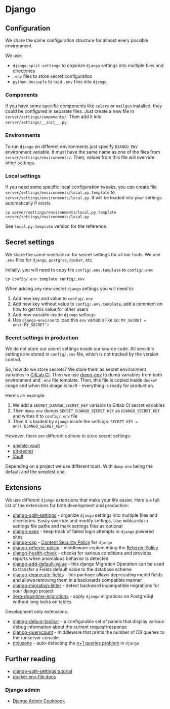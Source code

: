 # Django

## Configuration

We share the same configuration structure for almost every possible
environment.

We use:

- `django-split-settings` to organize `django` settings into multiple
  files and directories
- `.env` files to store secret configuration
- `python-decouple` to load `.env` files into `django`

### Components

If you have some specific components like `celery` or `mailgun`
installed, they could be configured in separate files. Just create a new
file in `server/settings/components/`. Then add it into
`server/settings/__init__.py`.

### Environments

To run `django` on different environments just specify `DJANGO_ENV`
environment variable. It must have the same name as one of the files
from `server/settings/environments/`. Then, values from this file will
override other settings.

### Local settings

If you need some specific local configuration tweaks, you can create
file `server/settings/environments/local.py.template` to
`server/settings/environments/local.py`. It will be loaded into your
settings automatically if exists.

```{.sourceCode .bash}
cp server/settings/environments/local.py.template server/settings/environments/local.py
```

See `local.py.template` version for the reference.

## Secret settings

We share the same mechanism for secret settings for all our tools. We
use `.env` files for `django`, `postgres`, `docker`, etc.

Initially, you will need to copy file `config/.env.template` to
`config/.env`:

```{.sourceCode .bash}
cp config/.env.template config/.env
```

When adding any new secret `django` settings you will need to:

1.  Add new key and value to `config/.env`
2.  Add new key without value to `config/.env.template`, add a comment
    on how to get this value for other users
3.  Add new variable inside `django` settings
4.  Use `django-environ` to load this `env` variable like so:
    `MY_SECRET = env('MY_SECRET')`

### Secret settings in production

We do not store our secret settings inside our source code. All sensible
settings are stored in `config/.env` file, which is not tracked by the
version control.

So, how do we store secrets? We store them as secret environment
variables in [GitLab
CI](https://docs.gitlab.com/ce/ci/variables/README.html#secret-variables).
Then we use [dump-env](https://github.com/sobolevn/dump-env) to dump
variables from both environment and `.env` file template. Then, this
file is copied inside `docker` image and when this image is built -
everything is ready for production.

Here's an example:

1.  We add a `SECRET_DJANGO_SECRET_KEY` variable to Gitlab CI secret
    variables
2.  Then `dump-env` dumps `SECRET_DJANGO_SECRET_KEY` as
    `DJANGO_SECRET_KEY` and writes it to `config/.env` file
3.  Then it is loaded by `django` inside the settings:
    `SECRET_KEY = env('DJANGO_SECRET_KEY')`

However, there are different options to store secret settings:

- [ansible-vault](https://docs.ansible.com/ansible/2.4/vault.html)
- [git-secret](https://github.com/sobolevn/git-secret)
- [Vault](https://www.vaultproject.io/)

Depending on a project we use different tools. With `dump-env` being the
default and the simplest one.

## Extensions

We use different `django` extensions that make your life easier. Here's
a full list of the extensions for both development and production:

- [django-split-settings](https://github.com/sobolevn/django-split-settings) -
  organize `django` settings into multiple files and directories.
  Easily override and modify settings. Use wildcards in settings file
  paths and mark settings files as optional
- [django-axes](https://github.com/jazzband/django-axes) - keep track
  of failed login attempts in `django` powered sites
- [django-csp](https://github.com/mozilla/django-csp) - [Content
  Security
  Policy](https://developer.mozilla.org/en-US/docs/Web/HTTP/Headers/Content-Security-Policy)
  for `django`
- [django-referrer-policy](https://github.com/ubernostrum/django-referrer-policy) -
  middleware implementing the
  [Referrer-Policy](https://developer.mozilla.org/en-US/docs/Web/HTTP/Headers/Referrer-Policy)
- [django-health-check](https://github.com/KristianOellegaard/django-health-check) -
  checks for various conditions and provides reports when anomalous
  behavior is detected
- [django-add-default-value](https://github.com/3YOURMIND/django-add-default-value) -
  this django Migration Operation can be used to transfer a Fields
  default value to the database scheme
- [django-deprecate-fields](https://github.com/3YOURMIND/django-deprecate-fields) -
  this package allows deprecating model fields and allows removing
  them in a backwards compatible manner
- [django-migration-linter](https://github.com/3YOURMIND/django-migration-linter) -
  detect backward incompatible migrations for your django project
- [zero-downtime-migrations](https://github.com/yandex/zero-downtime-migrations) -
  apply `django` migrations on PostgreSql without long locks on tables

Development only extensions:

- [django-debug-toolbar](https://github.com/jazzband/django-debug-toolbar) -
  a configurable set of panels that display various debug information
  about the current request/response
- [django-querycount](https://github.com/bradmontgomery/django-querycount) -
  middleware that prints the number of DB queries to the runserver
  console
- [nplusone](https://github.com/jmcarp/nplusone) - auto-detecting the
  [n+1 queries
  problem](https://stackoverflow.com/questions/97197/what-is-the-n1-select-query-issue)
  in `django`

## Further reading

- [django-split-settings
  tutorial](https://medium.com/wemake-services/managing-djangos-settings-e2b7f496120d)
- [docker env-file docs](https://docs.docker.com/compose/env-file/)

### Django admin

- [Django Admin
  Cookbook](https://books.agiliq.com/projects/django-admin-cookbook/en/latest/)
